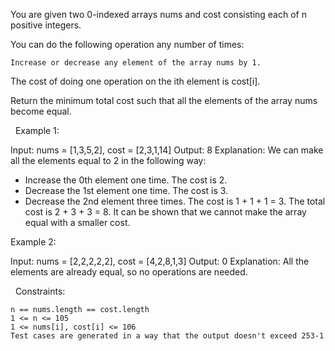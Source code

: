 You are given two 0-indexed arrays nums and cost consisting each of n positive integers.

You can do the following operation any number of times:


	Increase or decrease any element of the array nums by 1.


The cost of doing one operation on the ith element is cost[i].

Return the minimum total cost such that all the elements of the array nums become equal.

 
Example 1:

Input: nums = [1,3,5,2], cost = [2,3,1,14]
Output: 8
Explanation: We can make all the elements equal to 2 in the following way:
- Increase the 0th element one time. The cost is 2.
- Decrease the 1st element one time. The cost is 3.
- Decrease the 2nd element three times. The cost is 1 + 1 + 1 = 3.
The total cost is 2 + 3 + 3 = 8.
It can be shown that we cannot make the array equal with a smaller cost.


Example 2:

Input: nums = [2,2,2,2,2], cost = [4,2,8,1,3]
Output: 0
Explanation: All the elements are already equal, so no operations are needed.


 
Constraints:


	n == nums.length == cost.length
	1 <= n <= 105
	1 <= nums[i], cost[i] <= 106
	Test cases are generated in a way that the output doesn't exceed 253-1

